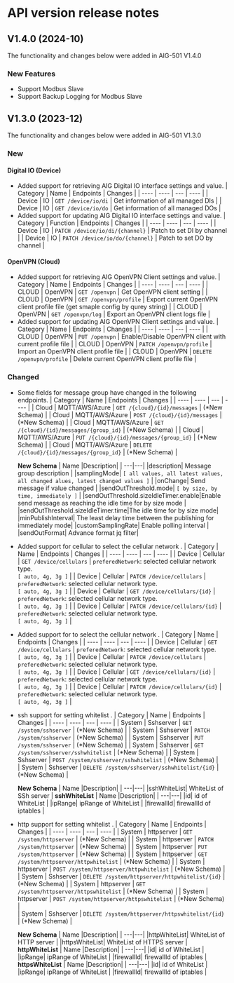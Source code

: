 # API version release notes
## V1.4.0 (2024-10)
The functionality and changes below were added in AIG-501 V1.4.0

### New Features
- Support Modbus Slave
- Support Backup Logging for Modbus Slave

## V1.3.0 (2023-12)
The functionality and changes below were added in AIG-501 V1.3.0

### New
#### Digital IO (Device)
- Added support for retrieving AIG Digital IO interface settings and value.
    |  Category  |  Name | Endpoints | Changes |
    |  ----  |  ----  | --- | ---- |
    | Device | IO | `GET /device/io/di` | Get information of all managed DIs |
    | Device | IO | `GET /device/io/do` | Get information of all managed DOs |
- Added support for updating AIG Digital IO interface settings and value.
    |  Category  |  Function | Endpoints | Changes |
    |  ----  |  ----  | --- | ---- |
    | Device | IO | `PATCH /device/io/di/{channel}` | Patch to set DI by channel |
    | Device | IO | `PATCH /device/io/do/{channel}` | Patch to set DO by channel |
#### OpenVPN (Cloud)
- Added support for retrieving AIG OpenVPN Client settings and value.
    |  Category  |  Name | Endpoints | Changes |
    |  ----  |  ----  | --- | ---- |
    | CLOUD | OpenVPN | `GET /openvpn` | Get OpenVPN client setting |
    | CLOUD | OpenVPN | `GET /openvpn/profile` | Export current OpenVPN client profile file (get smaple config by qurey string) |
    | CLOUD | OpenVPN | `GET /openvpn/log` | Export an OpenVPN client logs file |
- Added support for updating AIG OpenVPN Client settings and value.
    |  Category  |  Name | Endpoints | Changes |
    |  ----  |  ----  | --- | ---- |
    | CLOUD | OpenVPN | `PUT /openvpn` | Enable/Disable OpenVPN client with current profile file |
    | CLOUD | OpenVPN | `PATCH /openvpn/profile` | Import an OpenVPN client profile file |
    | CLOUD | OpenVPN | `DELETE /openvpn/profile` | Delete current OpenVPN client profile file |

### Changed
- Some fields for message group have changed in the following endpoints. 
    |  Category  |  Name | Endpoints | Changes |
    |  ----  |  ----  | --- | ---- |
    | Cloud | MQTT/AWS/Azure | `GET /{cloud}/{id}/messages` | (*New Schema) |
    | Cloud | MQTT/AWS/Azure | `POST /{cloud}/{id}/messages` | (*New Schema) |
    | Cloud | MQTT/AWS/Azure | `GET /{cloud}/{id}/messages/{group_id}` | (*New Schema) |
    | Cloud | MQTT/AWS/Azure | `PUT /{cloud}/{id}/messages/{group_id}` | (*New Schema) |
    | Cloud | MQTT/AWS/Azure | `DELETE /{cloud}/{id}/messages/{group_id}` | (*New Schema) |

    **New Schema**
    | Name |Description| 
    | ---|---|
    |description| Message group description |
    |samplingMode| `[ all values, all latest values, all changed alues, latest changed values ]` |
    |onChange| Send message if value changed |
    |sendOutThreshold.mode| `[ by size, by time, immediately ]` |
    |sendOutThreshold.sizeIdleTimer.enable|Enable send message as reaching the idle time for by size mode  |
    |sendOutThreshold.sizeIdleTimer.time|The idle time for by size mode|
    |minPublishInterval| The least delay time between the publishing for immediately mode|
    |customSamplingRate| Enable polling interval |
    |sendOutFormat| Advance format jq filter|
    

- Added support for cellular to select the cellular network .
    |  Category  |  Name | Endpoints | Changes |
    |  ----  |  ----  | --- | ---- |
    | Device | Cellular | `GET /device/cellulars` |  `preferedNetwork`: selected cellular network type.<br />`[ auto, 4g, 3g ]` |
    | Device | Cellular | `PATCH /device/cellulars` | `preferedNetwork`: selected cellular network type.<br />`[ auto, 4g, 3g ]` |
    | Device | Cellular | `GET /device/cellulars/{id}` | `preferedNetwork`: selected cellular network type.<br />`[ auto, 4g, 3g ]` |
    | Device | Cellular | `PATCH /device/cellulars/{id}` | `preferedNetwork`: selected cellular network type.<br />`[ auto, 4g, 3g ]` |

- Added support for  to select the cellular network .
    |  Category  |  Name | Endpoints | Changes |
    |  ----  |  ----  | --- | ---- |
    | Device | Cellular | `GET /device/cellulars` |  `preferedNetwork`: selected cellular network type.<br />`[ auto, 4g, 3g ]` |
    | Device | Cellular | `PATCH /device/cellulars` | `preferedNetwork`: selected cellular network type.<br />`[ auto, 4g, 3g ]` |
    | Device | Cellular | `GET /device/cellulars/{id}` | `preferedNetwork`: selected cellular network type.<br />`[ auto, 4g, 3g ]` |
    | Device | Cellular | `PATCH /device/cellulars/{id}` | `preferedNetwork`: selected cellular network type.<br />`[ auto, 4g, 3g ]` |

- ssh support for setting whitelist .
    |  Category  |  Name | Endpoints | Changes |
    |  ----  |  ----  | --- | ---- |
    | System | Sshserver | `GET /system/sshserver` | (*New Schema) |
    | System | Sshserver | `PATCH /system/sshserver` | (*New Schema) | 
    | System | Sshserver | `PUT /system/sshserver` | (*New Schema) |
    | System | Sshserver | `GET /system/sshserver/sshwhitelist` | (*New Schema) | 
    | System | Sshserver | `POST /system/sshserver/sshwhitelist` | (*New Schema) |    
    | System | Sshserver | `DELETE /system/sshserver/sshwhitelist/{id}` | (*New Schema) |  

    **New Schema**
    | Name |Description| 
    | ---|---|
    |sshWhiteList| WhiteList of SSh server |
    **sshWhiteList**
    | Name |Description| 
    | ---|---|
    |id| id of WhiteList |
    |ipRange| ipRange of WhiteList |
    |firewallId| firewallId of iptables |

- http support for setting whitelist .
    |  Category  |  Name | Endpoints | Changes |
    |  ----  |  ----  | --- | ---- |
    | System | httpserver | `GET /system/httpserver` | (*New Schema) |
    | System | httpserver | `PATCH /system/httpserver` | (*New Schema) | 
    | System | httpserver | `PUT /system/httpserver` | (*New Schema) |
    | System | httpserver | `GET /system/httpserver/httpwhitelist` | (*New Schema) | 
    | System | httpserver | `POST /system/httpserver/httpwhitelist` | (*New Schema) |    
    | System | Sshserver | `DELETE /system/httpserver/httpwhitelist/{id}` | (*New Schema) |
    | System | httpserver | `GET /system/httpserver/httpswhitelist` | (*New Schema) | 
    | System | httpserver | `POST /system/httpserver/httpswhitelist` | (*New Schema) |    
    | System | Sshserver | `DELETE /system/httpserver/httpswhitelist/{id}` | (*New Schema) |   

    **New Schema**
    | Name |Description| 
    | ---|---|
    |httpWhiteList| WhiteList of HTTP server |
    |httpsWhiteList| WhiteList of HTTPS server |
    **httpWhiteList**
    | Name |Description| 
    | ---|---|
    |id| id of WhiteList |
    |ipRange| ipRange of WhiteList |
    |firewallId| firewallId of iptables |
    **httpsWhiteList**
    | Name |Description| 
    | ---|---|
    |id| id of WhiteList |
    |ipRange| ipRange of WhiteList |
    |firewallId| firewallId of iptables |
    

